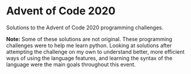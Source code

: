 # Advent of Code 2020
Solutions to the Advent of Code 2020 programming challenges.

**Note:** Some of these solutions are not original. These programming challenges were to help me learn python. Looking at solutions after attempting the challenge on my own to understand better, more efficient ways of using the language features, and learning the syntax of the language were the main goals throughout this event.
